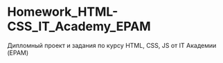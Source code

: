 # Homework_HTML-CSS_IT_Academy_EPAM
Дипломный проект и задания по курсу HTML, CSS, JS от IT Академии (EPAM)
